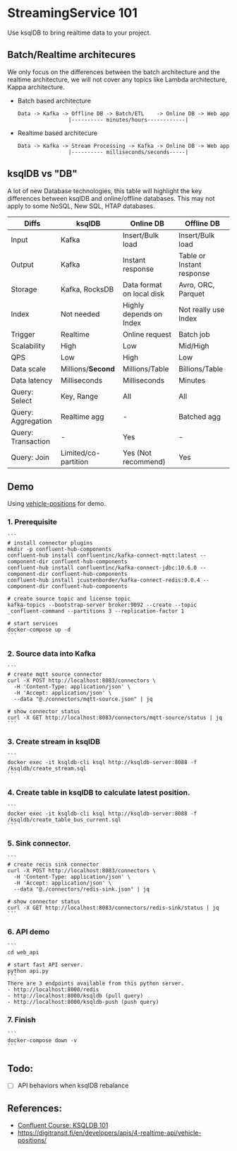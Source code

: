 # StreamingService 101

Use ksqlDB to bring realtime data to your project.


## Batch/Realtime architecures

We only focus on the differences between the batch architecture and the realtime architecture, we will not cover any topics like Lambda architecture, Kappa architecture.

- Batch based architecture
  ```
  Data -> Kafka -> Offline DB -> Batch/ETL    -> Online DB -> Web app
                  |---------- minutes/hours------------|
  ```

- Realtime based architecure
  ```
  Data -> Kafka -> Stream Processing -> Kafka -> Online DB -> Web app
                  |---------- milliseconds/seconds-----|
  ```

## ksqlDB vs "DB"

A lot of new Database technologies, this table will highlight the key differences between ksqlDB and online/offline databases. This may not apply to some NoSQL, New SQL, HTAP databases.

| Diffs              | ksqlDB               | Online DB                 | Offline DB                |
| ------------------ | -------------------- | ------------------------- | ------------------------- |
| Input              | Kafka                | Insert/Bulk load          | Insert/Bulk load          |
| Output             | Kafka                | Instant response          | Table or Instant response |
| Storage            | Kafka, RocksDB       | Data format on local disk | Avro, ORC, Parquet        |
| Index              | Not needed           | Highly depends on Index   | Not really use Index      |
| Trigger            | Realtime             | Online request            | Batch job                 |
| Scalability        | High                 | Low                       | Mid/High                  |
| QPS                | Low                  | High                      | Low                       |
| Data scale         | Millions/**Second**  | Millions/Table            | Billions/Table            |
| Data latency       | Milliseconds         | Milliseconds              | Minutes                   |
| Query: Select      | Key, Range           | All                       | All                       |
| Query: Aggregation | Realtime agg         | -                         | Batched agg               |
| Query: Transaction | -                    | Yes                       | -                         |
| Query: Join        | Limited/co-partition | Yes (Not recommend)       | Yes                       |

## Demo

Using [vehicle-positions](https://digitransit.fi/en/developers/apis/4-realtime-api/vehicle-positions/) for demo.

### 1. Prerequisite
    ```
    # install connector plugins
    mkdir -p confluent-hub-components
    confluent-hub install confluentinc/kafka-connect-mqtt:latest --component-dir confluent-hub-components
    confluent-hub install confluentinc/kafka-connect-jdbc:10.6.0 --component-dir confluent-hub-components
    confluent-hub install jcustenborder/kafka-connect-redis:0.0.4 --component-dir confluent-hub-components

    # create source topic and license topic
    kafka-topics --bootstrap-server broker:9092 --create --topic _confluent-command --partitions 3 --replication-factor 1

    # start services
    docker-compose up -d
    ```
### 2. Source data into Kafka
    ```
    # create mqtt source connector
    curl -X POST http://localhost:8083/connectors \
      -H 'Content-Type: application/json' \
      -H 'Accept: application/json' \
      --data "@./connectors/mqtt-source.json" | jq

    # show connector status
    curl -X GET http://localhost:8083/connectors/mqtt-source/status | jq
    ```
### 3. Create stream in ksqlDB
    ```
    docker exec -it ksqldb-cli ksql http://ksqldb-server:8088 -f /ksqldb/create_stream.sql
    ```
### 4. Create table in ksqlDB to calculate latest position.
    ```
    docker exec -it ksqldb-cli ksql http://ksqldb-server:8088 -f /ksqldb/create_table_bus_current.sql
    ```
### 5. Sink connector.
    ```
    # create recis sink connector
    curl -X POST http://localhost:8083/connectors \
      -H 'Content-Type: application/json' \
      -H 'Accept: application/json' \
      --data "@./connectors/redis-sink.json" | jq

    # show connector status
    curl -X GET http://localhost:8083/connectors/redis-sink/status | jq
    ```
### 6. API demo
    ```
    cd web_api
    
    # start fast API server.
    python api.py
    ```
    There are 3 endpoints available from this python server.
    - http://localhost:8000/redis
    - http://localhost:8000/ksqldb (pull query)
    - http://localhost:8000/ksqldb-push (push query)
### 7. Finish
    ```
    docker-compose down -v
    ```

## Todo:
- [ ] API behaviors when ksqlDB rebalance

## References:
- [Confluent Course: KSQLDB 101](https://developer.confluent.io/learn-kafka/ksqldb/intro/)
- https://digitransit.fi/en/developers/apis/4-realtime-api/vehicle-positions/